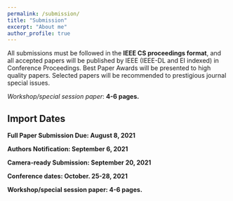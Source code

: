 ```yaml
---
permalink: /submission/
title: "Submission"
excerpt: "About me"
author_profile: true
---
```


All submissions must be followed in the **IEEE CS proceedings format**, and all accepted papers will be published by IEEE (IEEE-DL and EI indexed) in Conference Proceedings. Best Paper Awards will be presented to high quality papers. Selected papers will be recommended to prestigious journal special issues.

_Workshop/special session paper_: **4-6 pages.**

## Import Dates

**Full Paper Submission Due: August 8, 2021**

**Authors Notification: September 6, 2021** 

**Camera-ready Submission: September 20, 2021**

**Conference dates:  October. 25-28, 2021**

**Workshop/special session paper: 4-6 pages.**
